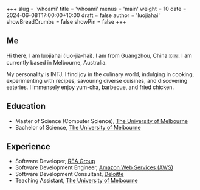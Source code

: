 +++
slug = 'whoami'
title = 'whoami'
menus = 'main'
weight = 10
date = 2024-06-08T17:00:00+10:00
draft = false
author = 'luojiahai'
showBreadCrumbs = false
showPin = false
+++

## Me

Hi there, I am luojiahai (luo-jia-hai). I am from Guangzhou, China 🇨🇳. I am currently based in Melbourne, Australia.

My personality is INTJ. I find joy in the culinary world, indulging in cooking, experimenting with recipes, savouring diverse cuisines, and discovering eateries. I immensely enjoy yum-cha, barbecue, and fried chicken.

## Education

- Master of Science (Computer Science), [The University of Melbourne](https://www.unimelb.edu.au/)
- Bachelor of Science, [The University of Melbourne](https://www.unimelb.edu.au/)

## Experience

- Software Developer, [REA Group](https://www.rea-group.com/)
- Software Development Engineer, [Amazon Web Services (AWS)](https://aws.amazon.com/)
- Software Development Consultant, [Deloitte](https://www.deloitte.com/)
- Teaching Assistant, [The University of Melbourne](https://www.unimelb.edu.au/)

